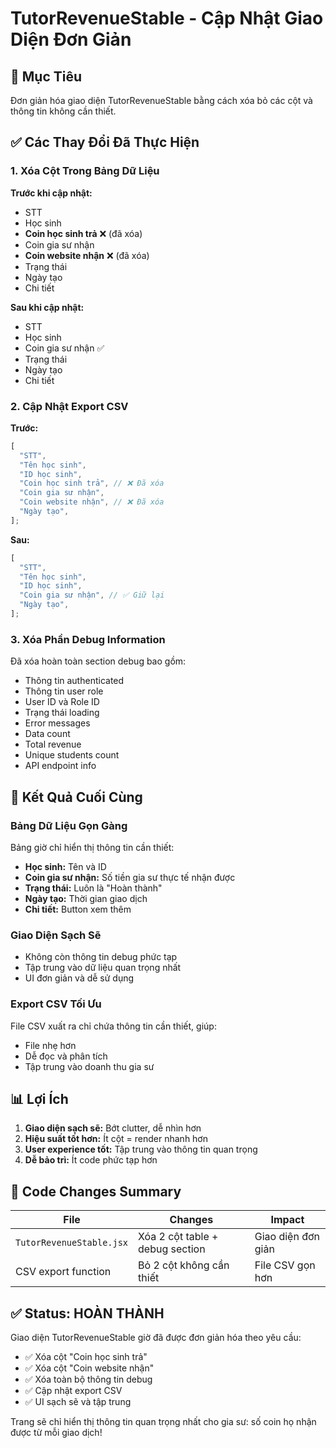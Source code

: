 # TutorRevenueStable - Cập Nhật Giao Diện Đơn Giản

## 🎯 Mục Tiêu

Đơn giản hóa giao diện TutorRevenueStable bằng cách xóa bỏ các cột và thông tin không cần thiết.

## ✅ Các Thay Đổi Đã Thực Hiện

### 1. Xóa Cột Trong Bảng Dữ Liệu

**Trước khi cập nhật:**

- STT
- Học sinh
- **Coin học sinh trả** ❌ (đã xóa)
- Coin gia sư nhận
- **Coin website nhận** ❌ (đã xóa)
- Trạng thái
- Ngày tạo
- Chi tiết

**Sau khi cập nhật:**

- STT
- Học sinh
- Coin gia sư nhận ✅
- Trạng thái
- Ngày tạo
- Chi tiết

### 2. Cập Nhật Export CSV

**Trước:**

```javascript
[
  "STT",
  "Tên học sinh",
  "ID học sinh",
  "Coin học sinh trả", // ❌ Đã xóa
  "Coin gia sư nhận",
  "Coin website nhận", // ❌ Đã xóa
  "Ngày tạo",
];
```

**Sau:**

```javascript
[
  "STT",
  "Tên học sinh",
  "ID học sinh",
  "Coin gia sư nhận", // ✅ Giữ lại
  "Ngày tạo",
];
```

### 3. Xóa Phần Debug Information

Đã xóa hoàn toàn section debug bao gồm:

- Thông tin authenticated
- Thông tin user role
- User ID và Role ID
- Trạng thái loading
- Error messages
- Data count
- Total revenue
- Unique students count
- API endpoint info

## 🎨 Kết Quả Cuối Cùng

### Bảng Dữ Liệu Gọn Gàng

Bảng giờ chỉ hiển thị thông tin cần thiết:

- **Học sinh:** Tên và ID
- **Coin gia sư nhận:** Số tiền gia sư thực tế nhận được
- **Trạng thái:** Luôn là "Hoàn thành"
- **Ngày tạo:** Thời gian giao dịch
- **Chi tiết:** Button xem thêm

### Giao Diện Sạch Sẽ

- Không còn thông tin debug phức tạp
- Tập trung vào dữ liệu quan trọng nhất
- UI đơn giản và dễ sử dụng

### Export CSV Tối Ưu

File CSV xuất ra chỉ chứa thông tin cần thiết, giúp:

- File nhẹ hơn
- Dễ đọc và phân tích
- Tập trung vào doanh thu gia sư

## 📊 Lợi Ích

1. **Giao diện sạch sẽ:** Bớt clutter, dễ nhìn hơn
2. **Hiệu suất tốt hơn:** Ít cột = render nhanh hơn
3. **User experience tốt:** Tập trung vào thông tin quan trọng
4. **Dễ bảo trì:** Ít code phức tạp hơn

## 🔧 Code Changes Summary

| File                     | Changes                         | Impact             |
| ------------------------ | ------------------------------- | ------------------ |
| `TutorRevenueStable.jsx` | Xóa 2 cột table + debug section | Giao diện đơn giản |
| CSV export function      | Bỏ 2 cột không cần thiết        | File CSV gọn hơn   |

## ✅ Status: HOÀN THÀNH

Giao diện TutorRevenueStable giờ đã được đơn giản hóa theo yêu cầu:

- ✅ Xóa cột "Coin học sinh trả"
- ✅ Xóa cột "Coin website nhận"
- ✅ Xóa toàn bộ thông tin debug
- ✅ Cập nhật export CSV
- ✅ UI sạch sẽ và tập trung

Trang sẽ chỉ hiển thị thông tin quan trọng nhất cho gia sư: số coin họ nhận được từ mỗi giao dịch!
